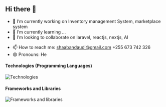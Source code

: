 ## Hi there 👋

- 🔭 I’m currently working on Inventory management System, marketplace system
- 🌱 I’m currently learning ...
- 👯 I’m looking to collaborate on laravel, reactjs, nextjs, AI
<!-- - 🤔 I’m looking for help with ... -->
- 📫 How to reach me: shaabandaudi@gmail.com +255 673 742 326
- 😄 Pronouns: He

#### Technologies (Programming Languages)
![Technologies](https://skillicons.dev/icons?i=php,html,css,js,dart,c,cpp,java,python)

#### Frameworks and Libraries
 ![Frameworks and libraries](https://skillicons.dev/icons?i=react,django,flutter,flask)
